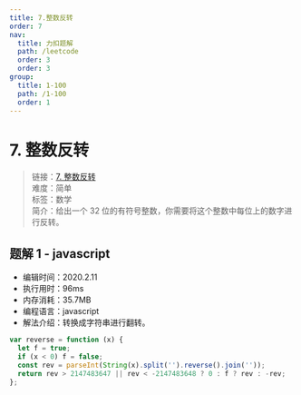 ```yaml
---
title: 7.整数反转
order: 7
nav:
  title: 力扣题解
  path: /leetcode
  order: 3
  order: 3
group:
  title: 1-100
  path: /1-100
  order: 1
---
```


# 7. 整数反转

> 链接：[7. 整数反转](https://leetcode-cn.com/problems/reverse-integer/)  
> 难度：简单  
> 标签：数学  
> 简介：给出一个 32 位的有符号整数，你需要将这个整数中每位上的数字进行反转。

## 题解 1 - javascript

- 编辑时间：2020.2.11
- 执行用时：96ms
- 内存消耗：35.7MB
- 编程语言：javascript
- 解法介绍：转换成字符串进行翻转。

```javascript
var reverse = function (x) {
  let f = true;
  if (x < 0) f = false;
  const rev = parseInt(String(x).split('').reverse().join(''));
  return rev > 2147483647 || rev < -2147483648 ? 0 : f ? rev : -rev;
};
```

